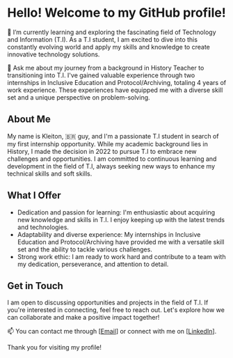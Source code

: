 # Hello! Welcome to my GitHub profile!

🌱 I’m currently learning and exploring the fascinating field of Technology and Information (T.I). As a T.I student, I am excited to dive into this constantly evolving world and apply my skills and knowledge to create innovative technology solutions.

💬 Ask me about my journey from a background in History Teacher to transitioning into T.I. I've gained valuable experience through two internships in Inclusive Education and Protocol/Archiving, totaling 4 years of work experience. These experiences have equipped me with a diverse skill set and a unique perspective on problem-solving.

## About Me
My name is Kleiton, :brazil: guy, and I'm a passionate T.I student in search of my first internship opportunity. While my academic background lies in History, I made the decision in 2022 to pursue T.I to embrace new challenges and opportunities. I am committed to continuous learning and development in the field of T.I, always seeking new ways to enhance my technical skills and soft skills.

## What I Offer
- Dedication and passion for learning: I'm enthusiastic about acquiring new knowledge and skills in T.I. I enjoy keeping up with the latest trends and technologies.
- Adaptability and diverse experience: My internships in Inclusive Education and Protocol/Archiving have provided me with a versatile skill set and the ability to tackle various challenges.
- Strong work ethic: I am ready to work hard and contribute to a team with my dedication, perseverance, and attention to detail.

## Get in Touch
I am open to discussing opportunities and projects in the field of T.I. If you're interested in connecting, feel free to reach out. Let's explore how we can collaborate and make a positive impact together!

📫 You can contact me through [[Email](kleiton.tariga@gmail.com)] or connect with me on [[LinkedIn](https://www.linkedin.com/in/kleiton-tariga-176243144/)].

Thank you for visiting my profile!
